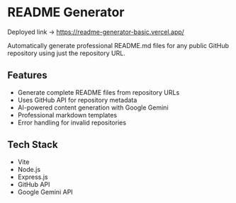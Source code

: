 # README Generator

Deployed link -> https://readme-generator-basic.vercel.app/

Automatically generate professional README.md files for any public GitHub repository using just the repository URL.

## Features

- Generate complete README files from repository URLs
- Uses GitHub API for repository metadata
- AI-powered content generation with Google Gemini
- Professional markdown templates
- Error handling for invalid repositories

## Tech Stack

- Vite
- Node.js
- Express.js
- GitHub API
- Google Gemini API
